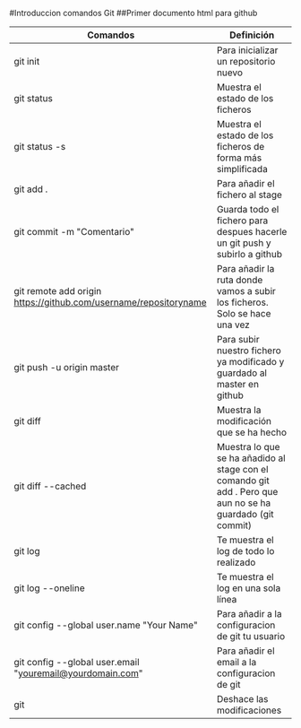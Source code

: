 #Introduccion comandos Git
##Primer documento  html  para github

| Comandos | Definición |
| -- | -- |
| git init | Para inicializar un repositorio nuevo |
| git status | Muestra el estado de los ficheros |
| git status -s| Muestra el estado de los ficheros de forma más simplificada |
| git add . | Para añadir el fichero al stage |
| git commit -m "Comentario" | Guarda todo el fichero para despues hacerle un git push y subirlo a github |
| git remote add origin https://github.com/username/repositoryname | Para añadir la ruta donde vamos a subir los ficheros. Solo se hace una vez |
| git push -u origin master | Para subir nuestro fichero ya modificado y guardado al master en github |
| git diff | Muestra la modificación que se ha hecho |
| git diff --cached | Muestra lo que se ha añadido al stage con el comando git add . Pero que aun no se ha guardado (git commit)|
| git log | Te muestra el log de todo lo realizado |
| git log --oneline | Te muestra el log en una sola línea |
| git config --global user.name "Your Name" | Para añadir a la configuracion de git tu usuario |
| git config --global user.email "youremail@yourdomain.com" | Para añadir el email a la configuracion de git |
| git | Deshace las modificaciones |
